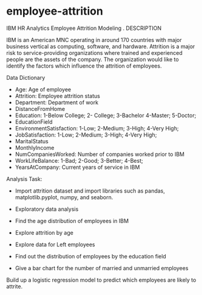 # employee-attrition
IBM HR Analytics Employee Attrition Modeling .
DESCRIPTION

IBM is an American MNC operating in around 170 countries with major business vertical as computing, software, and hardware. 
Attrition is a major risk to service-providing organizations where trained and experienced people are the assets of the company. 
The organization would like to identify the factors which influence the attrition of employees.

Data Dictionary

* Age: Age of employee
* Attrition: Employee attrition status
* Department: Department of work
* DistanceFromHome
* Education: 1-Below College; 2- College; 3-Bachelor 4-Master; 5-Doctor;
* EducationField
* EnvironmentSatisfaction: 1-Low; 2-Medium; 3-High; 4-Very High;
* JobSatisfaction: 1-Low; 2-Medium; 3-High; 4-Very High;
* MaritalStatus
* MonthlyIncome
* NumCompaniesWorked: Number of companies worked prior to IBM
* WorkLifeBalance: 1-Bad; 2-Good; 3-Better; 4-Best;
* YearsAtCompany: Current years of service in IBM

Analysis Task:
 *  Import attrition dataset and import libraries such as pandas, matplotlib.pyplot, numpy, and seaborn.
 * Exploratory data analysis

* Find the age distribution of employees in IBM
* Explore attrition by age
* Explore data for Left employees
* Find out the distribution of employees by the education field
* Give a bar chart for the number of married and unmarried employees

Build up a logistic regression model to predict which employees are likely to attrite.
